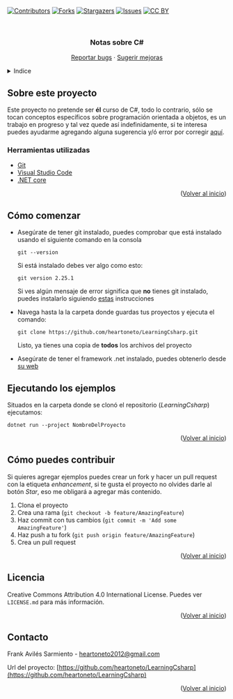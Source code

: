 <!-- Improved compatibility of Volver al inicio link: See: https://github.com/othneildrew/Best-README-Template/pull/73 -->
<a name="readme-top"></a>
<!--
*** Thanks for checking out the Best-README-Template. If you have a suggestion
*** that would make this better, please fork the repo and create a pull request
*** or simply open an issue with the tag "enhancement".
*** Don't forget to give the project a star!
*** Thanks again! Now go create something AMAZING! :D
-->

<!-- PROJECT SHIELDS -->
<!--
*** I'm using markdown "reference style" links for readability.
*** Reference links are enclosed in brackets [ ] instead of parentheses ( ).
*** See the bottom of this document for the declaration of the reference variables
*** for contributors-url, forks-url, etc. This is an optional, concise syntax you may use.
*** https://www.markdownguide.org/basic-syntax/#reference-style-links
-->
[![Contributors][contributors-shield]][contributors-url]
[![Forks][forks-shield]][forks-url]
[![Stargazers][stars-shield]][stars-url]
[![Issues][issues-shield]][issues-url]
[![CC BY][license-shield]][license-url]

<!-- PROJECT LOGO -->
<br />
<div align="center">
  <!-- <a href="https://github.com/heartoneto/TeachingCshar">
    <img src="images/logo.png" alt="Logo" width="80" height="80">
  </a> -->

<h3 align="center">Notas sobre C#</h3>

  <p align="center">
    <a href="https://github.com/heartoneto/LearningCsharp/issues">Reportar bugs</a>
    ·
    <a href="https://github.com/heartoneto/LearningCsharp/issues">Sugerir mejoras</a>
  </p>
</div>

<!-- TABLE OF CONTENTS -->
<details>
  <summary>Indice</summary>
  <ol>
    <li>
      <a href="#sobre-este-proyecto">Sobre este proyecto</a>
      <ul>
        <li><a href="#herramientas-utilizadas">Herramientas utilizadas</a></li>
      </ul>
    </li>
    <li>
      <a href="#Como-comenzar">Cómo comenzar</a>
    </li>
    <li><a href="#ejecutando-los-ejemplos">Ejecutando los ejemplos</a></li>
    <li><a href="#como-contribuir">Cómo contribuir</a></li>
    <li><a href="#licencia">Licencia</a></li>
    <li><a href="#contacto">Contacto</a></li>
  </ol>
</details>


<!-- ABOUT THE PROJECT -->
## Sobre este proyecto
Este proyecto no pretende ser **él** curso de C#, todo lo contrario, sólo se tocan conceptos específicos sobre programación orientada a objetos, es un trabajo en progreso y tal vez quede así indefinidamente, si te interesa puedes ayudarme agregando alguna sugerencia y/ó error por corregir [aquí](https://github.com/heartoneto/LearningCsharp/issues).


<!-- BUILT WITH -->
### Herramientas utilizadas

* [Git](https://git-scm.com/)
* [Visual Studio Code](https://https://code.visualstudio.com/)
* [.NET core](https://dotnet.microsoft.com/es-es/)

<p align="right">(<a href="#readme-top">Volver al inicio</a>)</p>



<!-- GETTING STARTED -->
## Cómo comenzar
* Asegúrate de tener git instalado, puedes comprobar que está instalado usando el siguiente comando en la consola 
    ```
    git --version
    ```
    Si está instalado debes ver algo como esto:
    ```
    git version 2.25.1
    ```

    Si ves algún mensaje de error significa que **no** tienes git instalado, puedes instalarlo siguiendo 
    <a href="https://github.com/heartoneto/LearningCsharp/issues">estas</a> instrucciones 
    
* Navega hasta la la carpeta donde guardas tus proyectos y ejecuta el comando:
    ```
    git clone https://github.com/heartoneto/LearningCsharp.git
    ```
    Listo, ya tienes una copia de **todos** los archivos del proyecto
* Asegúrate de tener el framework .net instalado, puedes obtenerlo desde [su web](https://dotnet.microsoft.com/es-es/)

<!-- USAGE EXAMPLES -->
## Ejecutando los ejemplos

Situados en la carpeta donde se clonó el repositorio (*LearningCsharp*) ejecutamos:
```
dotnet run --project NombreDelProyecto
```
<p align="right">(<a href="#readme-top">Volver al inicio</a>)</p>

<!-- CONTRIBUTING -->
## Cómo puedes contribuir

Si quieres agregar ejemplos puedes crear un fork y hacer un pull request con la etiqueta *enhancement*, si te gusta el proyecto no olvides darle al botón *Star*, eso me obligará a agregar más contenido.

1. Clona el proyecto
2. Crea una rama (`git checkout -b feature/AmazingFeature`)
3. Haz commit con tus cambios  (`git commit -m 'Add some AmazingFeature'`)
4. Haz push a tu fork (`git push origin feature/AmazingFeature`)
5. Crea un pull request

<p align="right">(<a href="#readme-top">Volver al inicio</a>)</p>

<!-- LICENSE -->
## Licencia

 Creative Commons Attribution 4.0 International License.
 Puedes ver `LICENSE.md` para más información.

<p align="right">(<a href="#readme-top">Volver al inicio</a>)</p>



<!-- CONTACT -->
## Contacto

Frank Avilés Sarmiento - heartoneto2012@gmail.com

Url del proyecto: [https://github.com/heartoneto/LearningCsharp](https://github.com/heartoneto/LearningCsharp)

<p align="right">(<a href="#readme-top">Volver al inicio</a>)</p>

<!-- MARKDOWN LINKS & IMAGES -->
<!-- https://www.markdownguide.org/basic-syntax/#reference-style-links -->
[contributors-shield]: https://img.shields.io/github/contributors/heartoneto/LearningCsharp.svg?style=for-the-badge
[contributors-url]: https://github.com/heartoneto/LearningCsharp/graphs/contributors
[forks-shield]: https://img.shields.io/github/forks/heartoneto/LearningCsharp.svg?style=for-the-badge
[forks-url]: https://github.com/heartoneto/LearningCsharp/network/members
[stars-shield]: https://img.shields.io/github/stars/heartoneto/LearningCsharp.svg?style=for-the-badge
[stars-url]: https://github.com/heartoneto/LearningCsharp/stargazers
[issues-shield]: https://img.shields.io/github/issues/heartoneto/LearningCsharp.svg?style=for-the-badge
[issues-url]: https://github.com/heartoneto/LearningCsharp/issues
[license-shield]: https://img.shields.io/github/license/heartoneto/LearningCsharp.svg?style=for-the-badge
[license-url]: https://github.com/license/heartoneto/LearningCsharp
[linkedin-shield]: https://img.shields.io/badge/-LinkedIn-black.svg?style=for-the-badge&logo=linkedin&colorB=555